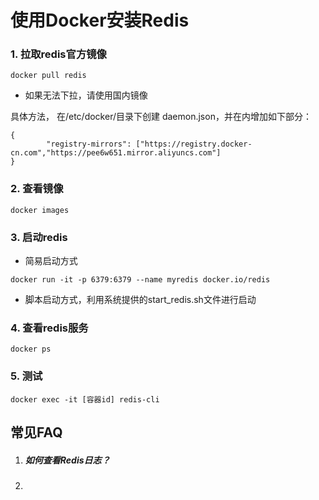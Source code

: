﻿# 使用Docker安装Redis

###  1.  拉取redis官方镜像

```
docker pull redis
```
- 如果无法下拉，请使用国内镜像

具体方法， 在/etc/docker/目录下创建 daemon.json，并在内增加如下部分：

```
{
        "registry-mirrors": ["https://registry.docker-cn.com","https://pee6w651.mirror.aliyuncs.com"]
}
```




### 2. 查看镜像
```
docker images
```
### 3. 启动redis

- 简易启动方式

```
docker run -it -p 6379:6379 --name myredis docker.io/redis
```

- 脚本启动方式，利用系统提供的start_redis.sh文件进行启动

### 4. 查看redis服务

```
docker ps
```
### 5. 测试
```
docker exec -it [容器id] redis-cli
```



## 常见FAQ

1. ##### 如何查看Redis日志？

2. 